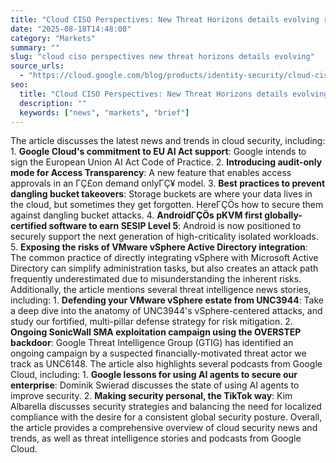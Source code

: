 ```yaml
---
title: "Cloud CISO Perspectives: New Threat Horizons details evolving risks — and defenses"
date: "2025-08-18T14:48:08"
category: "Markets"
summary: ""
slug: "cloud ciso perspectives new threat horizons details evolving"
source_urls:
  - "https://cloud.google.com/blog/products/identity-security/cloud-ciso-perspectives-new-threat-horizons-details-evolving-risks-and-defenses/"
seo:
  title: "Cloud CISO Perspectives: New Threat Horizons details evolving risks — and defenses | Hash n Hedge"
  description: ""
  keywords: ["news", "markets", "brief"]
---
```

The article discusses the latest news and trends in cloud security, including:  1. **Google Cloud's commitment to EU AI Act support**: Google intends to sign the European Union AI Act Code of Practice. 2. **Introducing audit-only mode for Access Transparency**: A new feature that enables access approvals in an ΓÇ£on demand onlyΓÇ¥ model. 3. **Best practices to prevent dangling bucket takeovers**: Storage buckets are where your data lives in the cloud, but sometimes they get forgotten. HereΓÇÖs how to secure them against dangling bucket attacks. 4. **AndroidΓÇÖs pKVM first globally-certified software to earn SESIP Level 5**: Android is now positioned to securely support the next generation of high-criticality isolated workloads. 5. **Exposing the risks of VMware vSphere Active Directory integration**: The common practice of directly integrating vSphere with Microsoft Active Directory can simplify administration tasks, but also creates an attack path frequently underestimated due to misunderstanding the inherent risks.  Additionally, the article mentions several threat intelligence news stories, including:  1. **Defending your VMware vSphere estate from UNC3944**: Take a deep dive into the anatomy of UNC3944's vSphere-centered attacks, and study our fortified, multi-pillar defense strategy for risk mitigation. 2. **Ongoing SonicWall SMA exploitation campaign using the OVERSTEP backdoor**: Google Threat Intelligence Group (GTIG) has identified an ongoing campaign by a suspected financially-motivated threat actor we track as UNC6148.  The article also highlights several podcasts from Google Cloud, including:  1. **Google lessons for using AI agents to secure our enterprise**: Dominik Swierad discusses the state of using AI agents to improve security. 2. **Making security personal, the TikTok way**: Kim Albarella discusses security strategies and balancing the need for localized compliance with the desire for a consistent global security posture.  Overall, the article provides a comprehensive overview of cloud security news and trends, as well as threat intelligence stories and podcasts from Google Cloud. 
